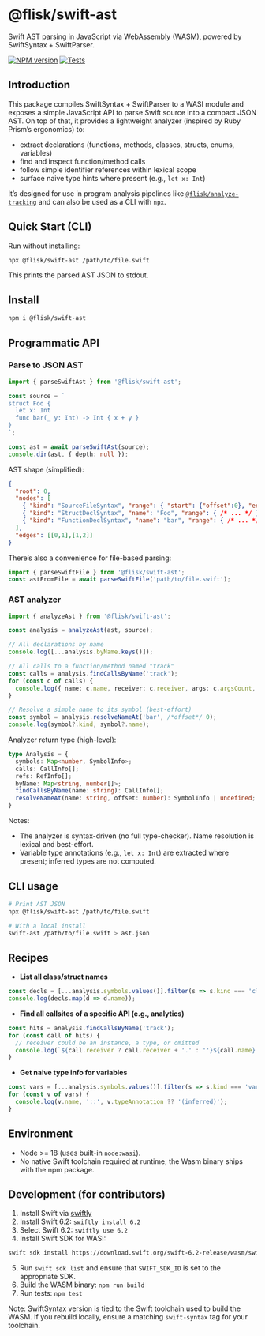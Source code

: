 # @flisk/swift-ast

Swift AST parsing in JavaScript via WebAssembly (WASM), powered by SwiftSyntax + SwiftParser.

[![NPM version](https://img.shields.io/npm/v/@flisk/swift-ast.svg)](https://www.npmjs.com/package/@flisk/swift-ast) [![Tests](https://github.com/fliskdata/swift-ast/actions/workflows/checks.yml/badge.svg?branch=main)](https://github.com/fliskdata/swift-ast/actions/workflows/checks.yml)

## Introduction

This package compiles SwiftSyntax + SwiftParser to a WASI module and exposes a simple JavaScript API to parse Swift source into a compact JSON AST. On top of that, it provides a lightweight analyzer (inspired by Ruby Prism’s ergonomics) to:

- extract declarations (functions, methods, classes, structs, enums, variables)
- find and inspect function/method calls
- follow simple identifier references within lexical scope
- surface naive type hints where present (e.g., `let x: Int`)

It’s designed for use in program analysis pipelines like [`@flisk/analyze-tracking`](https://github.com/fliskdata/analyze-tracking) and can also be used as a CLI with `npx`.

## Quick Start (CLI)

Run without installing:

```bash
npx @flisk/swift-ast /path/to/file.swift
```

This prints the parsed AST JSON to stdout.

## Install

```bash
npm i @flisk/swift-ast
```

## Programmatic API

### Parse to JSON AST

```ts
import { parseSwiftAst } from '@flisk/swift-ast';

const source = `
struct Foo {
  let x: Int
  func bar(_ y: Int) -> Int { x + y }
}
`;

const ast = await parseSwiftAst(source);
console.dir(ast, { depth: null });
```

AST shape (simplified):

```json
{
  "root": 0,
  "nodes": [
    { "kind": "SourceFileSyntax", "range": { "start": {"offset":0}, "end": {"offset":123} } },
    { "kind": "StructDeclSyntax", "name": "Foo", "range": { /* ... */ } },
    { "kind": "FunctionDeclSyntax", "name": "bar", "range": { /* ... */ } }
  ],
  "edges": [[0,1],[1,2]]
}
```

There’s also a convenience for file-based parsing:

```ts
import { parseSwiftFile } from '@flisk/swift-ast';
const astFromFile = await parseSwiftFile('path/to/file.swift');
```

### AST analyzer

```ts
import { analyzeAst } from '@flisk/swift-ast';

const analysis = analyzeAst(ast, source);

// All declarations by name
console.log([...analysis.byName.keys()]);

// All calls to a function/method named "track"
const calls = analysis.findCallsByName('track');
for (const c of calls) {
  console.log({ name: c.name, receiver: c.receiver, args: c.argsCount, at: c.range.start });
}

// Resolve a simple name to its symbol (best-effort)
const symbol = analysis.resolveNameAt('bar', /*offset*/ 0);
console.log(symbol?.kind, symbol?.name);
```

Analyzer return type (high-level):

```ts
type Analysis = {
  symbols: Map<number, SymbolInfo>;
  calls: CallInfo[];
  refs: RefInfo[];
  byName: Map<string, number[]>;
  findCallsByName(name: string): CallInfo[];
  resolveNameAt(name: string, offset: number): SymbolInfo | undefined;
}
```

Notes:
- The analyzer is syntax-driven (no full type-checker). Name resolution is lexical and best-effort.
- Variable type annotations (e.g., `let x: Int`) are extracted where present; inferred types are not computed.

## CLI usage

```bash
# Print AST JSON
npx @flisk/swift-ast /path/to/file.swift

# With a local install
swift-ast /path/to/file.swift > ast.json
```

## Recipes

- **List all class/struct names**

```ts
const decls = [...analysis.symbols.values()].filter(s => s.kind === 'class' || s.kind === 'struct');
console.log(decls.map(d => d.name));
```

- **Find all callsites of a specific API (e.g., analytics)**

```ts
const hits = analysis.findCallsByName('track');
for (const call of hits) {
  // receiver could be an instance, a type, or omitted
  console.log(`${call.receiver ? call.receiver + '.' : ''}${call.name} at ${call.range.start.line}:${call.range.start.column}`);
}
```

- **Get naive type info for variables**

```ts
const vars = [...analysis.symbols.values()].filter(s => s.kind === 'variable');
for (const v of vars) {
  console.log(v.name, '::', v.typeAnnotation ?? '(inferred)');
}
```

## Environment

- Node >= 18 (uses built-in `node:wasi`).
- No native Swift toolchain required at runtime; the Wasm binary ships with the npm package.

## Development (for contributors)

1. Install Swift via [swiftly](https://www.swift.org/install)
2. Install Swift 6.2: `swiftly install 6.2`
3. Select Swift 6.2: `swiftly use 6.2`
4. Install Swift SDK for WASI: 
```bash
swift sdk install https://download.swift.org/swift-6.2-release/wasm/swift-6.2-RELEASE/swift-6.2-RELEASE_wasm.artifactbundle.tar.gz --checksum fe4e8648309fce86ea522e9e0d1dc48e82df6ba6e5743dbf0c53db8429fb5224
```
5. Run `swift sdk list` and ensure that `SWIFT_SDK_ID` is set to the appropriate SDK.
6. Build the WASM binary: `npm run build`
7. Run tests: `npm test`

Note: SwiftSyntax version is tied to the Swift toolchain used to build the WASM. If you rebuild locally, ensure a matching `swift-syntax` tag for your toolchain.
